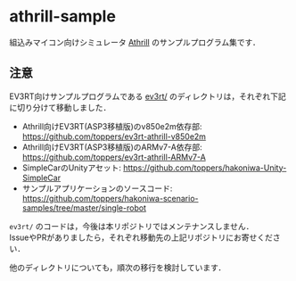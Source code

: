 # athrill-sample

組込みマイコン向けシミュレータ [Athrill](https://github.com/toppers/athrill) のサンプルプログラム集です．  

## 注意

EV3RT向けサンプルプログラムである [ev3rt/](https://github.com/tmori/athrill-sample/tree/master/ev3rt) のディレクトリは，それぞれ下記に切り分けて移動しました．

- Athrill向けEV3RT(ASP3移植版)のv850e2m依存部: https://github.com/toppers/ev3rt-athrill-v850e2m
- Athrill向けEV3RT(ASP3移植版)のARMv7-A依存部: https://github.com/toppers/ev3rt-athrill-ARMv7-A
- SimpleCarのUnityアセット: https://github.com/toppers/hakoniwa-Unity-SimpleCar
- サンプルアプリケーションのソースコード: https://github.com/toppers/hakoniwa-scenario-samples/tree/master/single-robot

`ev3rt/` のコードは，今後は本リポジトリではメンテナンスしません．  
IssueやPRがありましたら，それぞれ移動先の上記リポジトリにお寄せください．


他のディレクトリについても，順次の移行を検討しています．


